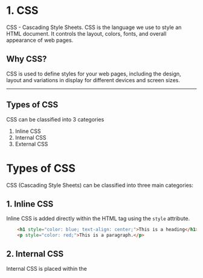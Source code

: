 # 1. CSS

CSS - Cascading Style Sheets.
CSS is the language we use to style an HTML document.
It controls the layout, colors, fonts, and overall appearance of web pages.

## Why CSS?

CSS is used to define styles for your web pages, including the design, layout and variations in display for different devices and screen sizes.

---

## Types of CSS

CSS can be classified into 3 categories
1. Inline CSS
2. Internal CSS
3. External CSS

# Types of CSS

CSS (Cascading Style Sheets) can be classified into three main categories:

## 1. Inline CSS
Inline CSS is added directly within the HTML tag using the `style` attribute.

```html
    <h1 style="color: blue; text-align: center;">This is a heading</h1>
    <p style="color: red;">This is a paragraph.</p>
```

## 2. Internal CSS
Internal CSS is placed within the <style> tag inside the <head> section of the HTML file.

```html
    <style>
        body {
            background-color: lightblue;
        }
        h1 {
            color: blue;
            text-align: center;
        }
        p {
            color: red;
        }
    </style>
```

## 3. External CSS
 External CSS is stored in a separate CSS file and linked to HTML documents using the <link> tag.

```html
    <link rel="stylesheet" href="styles.css">

styles.css

body {
    background-color: lightblue;
}
h1 {
    color: blue;
    text-align: center;
}
p {
    color: red;
}

```

---

# 2. SASS

Sass is a CSS pre-processor
Sass stands for Syntactically Awesome Stylesheet
Sass reduces repetition of CSS and therefore saves time

Stylesheets are getting larger, more complex, and harder to maintain. This is where a CSS pre-processor can help.

# Sass Variable

- Variables are used to store a value.
  
Values can be 
    strings
    numbers
    colors
    booleans
    lists
    nulls

Syntax : $variablename: value;

Variable scope in Sass:

Sass variables are only available at the level of nesting where they are defined.

```html
$myColor: red;

h1 {
  $myColor: green;
  color: $myColor;
}

p {
  color: $myColor;
}
```
O/p: Green has scope limited to h1 tag only.


## Sass !global:

!global indicates that a variable is global, which means that it is accessible on all levels.

```html
$myColor: red;

h1 {
  $myColor: green !global;
  color: $myColor;
}

p {
  color: $myColor;
}     
```
O/p : Green is globally declared

---

##  Sass Nesting

Many CSS properties have the same prefix, like font-family, font-size and font-weight or text-align, text-transform and text-overflow.
With Sass, we can write them as nested properties.

```html
font: {
  family: Helvetica, sans-serif;
  size: 18px;
  weight: bold;
}

text: {
  align: center;
  transform: lowercase;
  overflow: hidden;
}
```

## Sass @import

The @import directive allows you to include the content of one file in another.

```scss
@import 'filename';

Sass String functions:
```

## Sass @mixin

Sass mixin used to define reusuable styling components.

```scss
@mixin theme($theme: DarkGray) {
  background: $theme;
  color: #fff;
}

.alert {
  @include theme($theme: DarkRed);
}
.success {
  @include theme($theme: DarkGreen);
}
```

## Sass @extend / Inheritance

The @extend directive lets you share a set of CSS properties from one selector to another.

```scss
%message-shared {
  border: 1px solid #ccc;
}

.success {
  @extend %message-shared;
  border-color: green;
}
```
---

## Sass String Functions

Functions used to deal with strings

| Function                      | Description                                | Example                                    | Result                    |
|-------------------------------|--------------------------------------------|--------------------------------------------|---------------------------|
| `quote(string)`               | Adds quotes to string.                     | `quote("Hello world!")`                    | `"Hello world!"`          |
| `str-index(string, substring)`| Index of the first occurrence of substring.| `str-index("Hello world!", "H")`           | `1`                       |
| `str-insert(string, insert, index)` | Inserts string at index.                   | `str-insert("Hello world!", " wonderful", 6)`| `Hello wonderful world!`  |
| `str-length(string)`          | Returns the length of the string.          | `str-length("Hello world!")`               | `12`                      |
| `str-slice(string, start, end)` | Slices string from start to end.            | `str-slice("Hello world!", 2, 5)`          | `"ello"`                  |
| `to-lower-case(string)`       | Converts string to lower case.             | `to-lower-case("Hello World!")`            | `"hello world!"`          |
| `to-upper-case(string)`       | Converts string to upper case.             | `to-upper-case("Hello World!")`            | `"HELLO WORLD!"`          |
| `unique-id()`                 | Generates a unique string.                 | `unique-id()`                              | `tyghefnsv`               |
| `unquote(string)`             | Removes quotes around string.              | `unquote("Hello world!")`                  | `Hello world!`            |


## Sass Numeric Functions

Functions used to deal with numerical operations

| Function                 | Description                              | Example Code                    | Result   |
|--------------------------|------------------------------------------|---------------------------------|----------|
| `abs(number)`            | Returns the absolute value of number.    | `abs(-15)`                      | `15`     |
| `ceil(number)`           | Rounds number up to the nearest integer. | `ceil(15.20)`                   | `16`     |
| `comparable(num1, num2)` | Checks if num1 and num2 are comparable.  | `comparable(15px, 10px)`        | `true`   |
| `floor(number)`          | Rounds number down to the nearest integer. | `floor(15.80)`               | `15`     |
| `max(number...)`         | Returns the highest value.               | `max(5, 7, 9, 0, -3, -7)`       | `9`      |
| `min(number...)`         | Returns the lowest value.                | `min(5, 7, 9, 0, -3, -7)`       | `-7`     |
| `percentage(number)`     | Converts number to a percentage.         | `percentage(1.2)`               | `120%`   |
| `random()`               | Returns a random number between 0 and 1. | `random()`                      | `0.45673`|
| `random(number)`         | Returns a random integer between 1 and number. | `random(6)`              | `4`      |
| `round(number)`          | Rounds number to the nearest integer.    | `round(15.20)`                  | `15`     |

## Sass List Functions

The list functions are used to access values in a list, combine lists, and add items to lists.


| Function                        | Description                                          | Example Code                                 | Result                        |
|---------------------------------|------------------------------------------------------|----------------------------------------------|-------------------------------|
| `append(list, value, [separator])` | Adds a value to the end of the list. Separator can be `auto`, `comma`, or `space`. | `append((a b c), d)`                         | `a b c d`                     |
| `index(list, value)`            | Returns the index of the value in the list.          | `index(a b c, b)`                            | `2`                           |
| `is-bracketed(list)`            | Checks if the list has square brackets.              | `is-bracketed([a b c])`                      | `true`                        |
| `length(list)`                  | Returns the length of the list.                      | `length(a b c)`                              | `3`                           |
| `list-separator(list)`          | Returns the list separator used, as a string.        | `list-separator(a b c)`                      | `"space"`                     |


## Sass Map Functions

In Sass, the map data type represents one or more key/value pairs.

| Function                         | Description                                           | Example Code                                                                                             | Result                                                      |
|----------------------------------|-------------------------------------------------------|----------------------------------------------------------------------------------------------------------|-------------------------------------------------------------|
| `map-get(map, key)`              | Returns the value for the specified key in the map.   | `$font-sizes: ("small": 12px, "normal": 18px, "large": 24px)`<br>`map-get($font-sizes, "small")`          | `12px`                                                      |
| `map-has-key(map, key)`          | Checks whether map has the specified key.             | `$font-sizes: ("small": 12px, "normal": 18px, "large": 24px)`<br>`map-has-key($font-sizes, "big")`        | `false`                                                     |
| `map-keys(map)`                  | Returns a list of all keys in map.                    | `$font-sizes: ("small": 12px, "normal": 18px, "large": 24px)`<br>`map-keys($font-sizes)`                  | `"small", "normal", "large"`                                |


---

## 3.  Scss

SCSS and SASS are both syntaxes of the SASS preprocessor

SCSS (Sassy CSS) is a syntax of SASS, offering a more CSS-like syntax.

It has the following properties
    Variables
    @mixins
    @extend
    Nesting

| Feature         | SCSS                                      | Sass                                     |
|-----------------|-------------------------------------------|------------------------------------------|
| Syntax          | Uses curly braces `{}` and semicolons `;` | Uses indentation to separate code blocks |
| Compatibility   | Every valid CSS file is a valid SCSS file | Requires specific Sass syntax            |
| Readability     | Similar to standard CSS                   | More concise, fewer characters to write  |
| File Extension  | `.scss`                                   | `.sass`                                  |


## 4. CSS Properties

## Height

In CSS, `height` and `width` are properties used to define the dimensions of an element.

- **Syntax of Height**: `height: value;`
- 
- **Values**:
- 
  - `auto`: Default value, element height adjusts based on content.
  - `px`: Specifies height in pixels.
  - `%`: Specifies height as a percentage of the parent element's height.
  - `em`, `rem`: Relative units based on font-size.
  - `vh`: Viewport height (1vh = 1% of the viewport height).

**Example:**
```css
.element {
    height: 200px; /* Fixed height in pixels */
}
```

## Max Height
In CSS, `max-height` specifies the maximum height an element can take before it starts to overflow. 

```css
.element {
    max-height: 300px; /* Set maximum height */
    overflow: auto;    /* Add scrollbars if content overflows */
}
```

   
## Width

- **Syntax of Width**: `width: value;`
- 
- **Values**:
- 
  - `auto`: Default value, element height adjusts based on content.
  - `px`: Specifies height in pixels.
  - `%`: Specifies height as a percentage of the parent element's height.
  - `em`, `rem`: Relative units based on font-size.
  - `vw`: Viewport Width (1vh = 1% of the viewport width).

**Example:**
```css
.element {
    width: 200px; /* Fixed height in pixels */
}
```

---
## Max width

In CSS, `max-width` specifies the maximum width an element can take before it starts to overflow. 

```css
.element {
    max-width: 600px; /* Limits the width to 600 pixels */
}
```

---

## CSS Border

It is used to create border to the webpage

## Border Styles in css:

| Value   | Description                                      |
|---------|--------------------------------------------------|
| `dotted`| Defines a dotted border                           |
| `dashed`| Defines a dashed border                           |
| `solid` | Defines a solid border                            |
| `double`| Defines a double border                           |
| `groove`| Defines a 3D grooved border                       |
| `ridge` | Defines a 3D ridged border                        |
| `inset` | Defines a 3D inset border                         |
| `outset`| Defines a 3D outset border                        |
| `none`  | Defines no border                                 |
| `hidden`| Defines a hidden border                           |


Example:

```css
.element {
    border: 2px ridge #ccc; 
}
```
---

## CSS Background

The background peroperty adds background effects to the element

## CSS Background Properties

### 1 `background-color`
- **Definition**: Sets the background color of an element.
- **Example**: 
  ```css
  .example {
      background-color: #f0f0f0; /* Light gray background */
  }
  ```

### 2 `background-image`
- **Definition**: Sets one or more background images for an element.
- **Example**: 
```css
.example {
    background-image: url('background.jpg'); /* Sets a background image */
}
 ```
      
### 3 `background-repeat`
- **Definition**:  Specifies how background images should repeat.
- **Example**: 
```css
.example {
    background-repeat: no-repeat; /* Prevents background image from repeating */
}
 ```

### 4 `background-attachment`
- **Definition**: Specifies whether a background image is fixed or scrolls with the content.
- **Example**: 
```css
.example {
    background-attachment: fixed; /* Fixes the background image in place */
}
 ```

### 5 `background-position`
- **Definition**: Sets the starting position of background images.
```css
.example {
    background-position: center top; /* Positions background image at the top center */
}
```

---

## CSS Box Model

In CSS, every element is considered as a rectangular box. 
The CSS box model describes the space that surrounds an HTML element, including its content, padding, border, and margin.

### Components of the Box Model:

1. **Content**: The actual content of the element, where text and images appear.

2. **Padding**: Clears an area around the content. The padding is transparent.

3. **Border**: A border that goes around the padding and content.

4. **Margin**: Clears an area outside the border. The margin is transparent.
   <br />
<p align="center">
  <img src="https://github.com/user-attachments/assets/54759d97-671d-479c-9cff-2b5c0bb546ea" width="600" height="400" />
</p>

<br />


```css
div {
  width: 320px;
  height: 50px;
  padding: 10px;
  border: 5px solid gray;
  margin: 0;
}
```

## CSS Margin


In CSS, `padding` is properties used to control the space around  elements, respectively.

### `margin`

- **Definition**: Sets the space outside an element's border.
- 
- **Example**: 
  ```css
  .example {
      margin: 10px; /* Applies 10 pixels of margin to all sides */
  }

## CSS Padding

In CSS, `padding` is a property used to create space around an element's content, inside the element's border.

### Definition

The `padding` property controls the amount of space between the content of an element and its border.

### Syntax

```css
selector {
    padding: value;
}
```

## CSS Fonts

CSS provides several properties to style fonts and text within HTML elements.

## 1. `font-family`

### Definition
The `font-family` property specifies the font family for text. It allows you to define a prioritized list of font family names or generic family names.


### Example
```css
body {
  font-family: "Arial", sans-serif;
}
```
### Font Family

- Serif fonts have a small stroke at the edges of each letter. They create a sense of formality and elegance.
- Sans-serif fonts have clean lines (no small strokes attached). They create a modern and minimalistic look.

---
### Web safe fonts:

Web safe fonts are fonts that are widely available across different operating systems and devices. Here are some commonly used web safe fonts:

- Arial
- Times New Roman
- Georgia
- Verdana

---

## CSS Font Size

The `font-size` property in CSS sets the size of the text within HTML elements.

## Absolute Size (Pixels - `px`)

- Sets the text size to a specific pixel value.
- Does not allow users to change text size in browsers, which can be a drawback for accessibility.
  
Example:
```css
h1 {
  font-size: 40px;
}

p {
  font-size: 14px;
}
```

## Relative Size ( em )

Example:

- Sets text size relative to its parent element.
- Allows users to adjust text size in browsers, improving accessibility.

```css
h1 {
  font-size: 2.5em; 
}

p {
  font-size: 0.875em; 
}

```

---

## CSS Texts

CSS offers several properties to style and manipulate text within HTML elements.

## 1. Color (`color`)

### Definition
The `color` property sets the color of text.

### Example
```css
p {
  color: #333333; /* Dark gray */
}
```

## 2. Alignment

### Definition
The text-align property aligns text horizontally within its container.

### Example
```css
h1 {
  text-align: center;
}

```

## 3. Decorations

### Definition
The text-decoration property decorates text with underlines, overlines, etc.

- text-decoration-line
- text-decoration-color
- text-decoration-style
- text-decoration-thickness
- text-decoration

### Example
```css
a {
  text-decoration: none; /* Removes underline from links */
}

```

## 4. Transformation

### Definition
The text-transform property transforms text to uppercase, lowercase, etc.

- uppercase
- lowercase
- capitalize

### Example
```css
button {
  text-transform: uppercase;
}

```

## 5. Shadow

### Definition
The text-shadow property adds shadow effects to text.

### Example
```css
h2 {
  text-shadow: 2px 2px 4px #000000;
}

```

---

## CSS Image

CSS offers several properties to style and control the display of images within HTML elements.

## 1. Image Size (`width` and `height`)

### Definition
You can set the dimensions of an image using the `width` and `height` properties.

### Example
```css
img {
  width: 100px;
  height: 100px;
}
```

## 2. Image Border
Provides border to the image

    .image {
      border: 5px solid black;
    }


## 3. Image Display options
Provides various display options for image

    .image {
      display: block;
      margin: 10px;
      padding: 15px;
    }


## 4. Image Shadow
Adds a shadow effect to image

    .image {
      box-shadow: 2px 2px 10px rgba(0, 0, 0, 0.5);
    }

---

# CSS Display Property

The CSS `display` property determines how an element behaves in the document layout.

## Values:

- **`block`**: Renders the element as a block-level element (e.g., `<div>`). Takes up the full width available.
  
- **`inline`**: Renders the element as an inline-level element (e.g., `<span>`). Occupies only as much width as necessary.
  
- **`inline-block`**: Combines features of inline and block elements. Allows setting width and height, and respects margins and padding.
  
- **`flex`**: Enables a flex container and lays out its direct children as flex items.
  
- **`grid`**: Enables a grid container and lays out its direct children as grid items.
  
- **`none`**: Hides the element from the layout (not from screen readers).

- **`table`**: Renders the element as a block-level table element, similar to `<table>` in HTML.

- **`inline-table`**: Renders the element as an inline-level table element, similar to `<table>` in HTML.

- **`list-item`**: Renders the element as a block container with a list-item box inside (e.g., `<li>`).


### Example:

```css
.element {
  display: block;
}
```

---

## CSS Flexbox

Flexbox is used to craete flexible layout structures.

Flexbox has 2 components
 - Flex container (Outer box)
 - Flex items (Elements inside the container)

### Main Axis:
  It is the primary axis.

### Cross Axis:
  The cross axis is perpendicular to the main axis.
  
-  If flex-direction is row, main axis is row, cross axis is column
-  If flex-direction is column, main axis is column, cross axis is row

---

## Flexbox properties:

### flex-direction

- flex-direction: row
  
![Screenshot 2024-07-14 123908](https://github.com/user-attachments/assets/d0296b69-b71e-4231-9347-7b0d6722488a)

- flex-direction: column
  
   ![Screenshot 2024-07-14 123938](https://github.com/user-attachments/assets/c2ca1151-2dd5-4bac-82cb-20aa542484df)

- flex-direction: row-reverse
![Screenshot 2024-07-14 123959](https://github.com/user-attachments/assets/4850e5c0-7ee6-40c1-846f-80caba6414c9)

---

### flex wrap:

Allow us to wrap the items in a single line or multiple lines

### flex grow:

 flex-grow determines how much a flex item should grow relative to the other

![Screenshot 2024-07-14 124655](https://github.com/user-attachments/assets/a7a0d8f7-8b27-4af7-9649-34521881efc8)

### flex basis:

Sets the initial size of flex items

![Screenshot 2024-07-14 125256](https://github.com/user-attachments/assets/8b12cc30-f8a0-40a4-b3cf-42233066d795)


---

## Justify content (If row is main axis)

justify-content : flex start | flex end | space between | space around;

  
![Screenshot 2024-07-14 124332](https://github.com/user-attachments/assets/de1b8bee-9d01-4748-beb8-6aaa5674edea)


## Align Items (If column is main axis)

align items: flex-start | flex-end | baseline | initial | inherit;

![Screenshot 2024-07-14 125448](https://github.com/user-attachments/assets/bebb75df-df8e-48b5-8e65-6768d57888b8)




